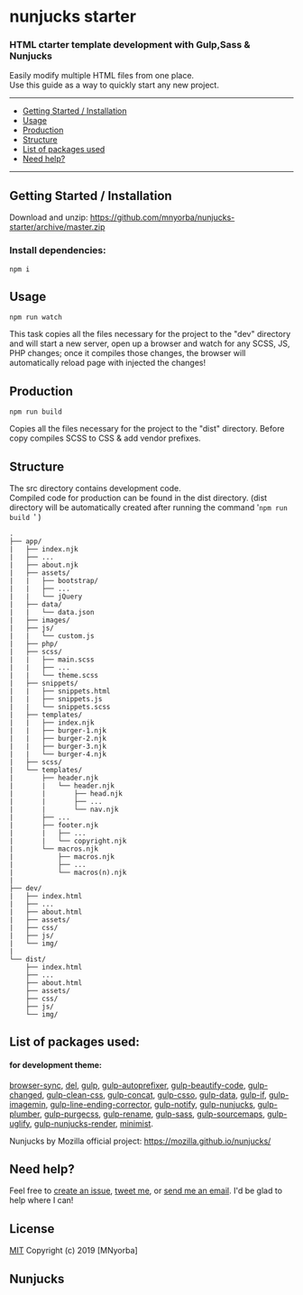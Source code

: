 # nunjucks starter

### HTML ctarter template development with Gulp,Sass &amp; Nunjucks

Easily modify multiple HTML files from one place.    
Use this guide as a way to quickly start any new project.
***
* [Getting Started / Installation](#getting-started-installation)
* [Usage](#usage)
* [Production](#production)
* [Structure](#structure)
* [List of packages used](#list-of-packages-used)
* [Need help?](#need-help)
***
## Getting Started / Installation
Download and unzip: https://github.com/mnyorba/nunjucks-starter/archive/master.zip   
### Install dependencies: 
```
npm i
```
## Usage
```
npm run watch
```
This task copies all the files necessary for the project to the "dev" directory and will start a new server, open up a browser and watch for any SCSS, JS, PHP changes; once it compiles those changes, the browser will automatically reload page with injected the changes!

## Production
```
npm run build
```
Copies all the files necessary for the project to the "dist" directory. Before copy compiles SCSS to CSS & add vendor prefixes.

## Structure
The src directory contains development code.   
Compiled code for production can be found in the dist directory. (dist directory will be automatically created after running the command '`npm run build `' )

```
.
├── app/
|   ├── index.njk
|   ├── ...
|   ├── about.njk
|   ├── assets/
|   |   ├── bootstrap/
|   |   ├── ...
|   |   └── jQuery
|   ├── data/
|   |   └── data.json
|   ├── images/
|   ├── js/
|   |   └── custom.js
|   ├── php/
|   ├── scss/
|   |   ├── main.scss
|   |   ├── ...
|   |   └── theme.scss
|   ├── snippets/
|   |   ├── snippets.html
|   |   ├── snippets.js
|   |   └── snippets.scss
|   ├── templates/
|   |   ├── index.njk
|   |   ├── burger-1.njk
|   |   ├── burger-2.njk
|   |   ├── burger-3.njk
|   |   └── burger-4.njk
|   ├── scss/
|   └── templates/
|       ├── header.njk
|       |   └── header.njk
|       |       ├── head.njk
|       |       ├── ...
|       |       └── nav.njk
|       ├── ...
|       ├── footer.njk
|       |   ├── ...
|       |   └── copyright.njk
|       └── macros.njk
|           ├── macros.njk
|           ├── ...
|           └── macros(n).njk
|
├── dev/
|   ├── index.html
|   ├── ...
|   ├── about.html
|   ├── assets/
|   ├── css/
|   ├── js/
|   └── img/
|
└── dist/
    ├── index.html
    ├── ...
    ├── about.html
    ├── assets/
    ├── css/
    ├── js/
    └── img/
```
## List of packages used:
#### for development theme:
[browser-sync](https://github.com/BrowserSync/browser-sync), [del](https://github.com/sindresorhus/del), [gulp](https://github.com/gulpjs/gulp), 
[gulp-autoprefixer](https://github.com/sindresorhus/gulp-autoprefixer), [gulp-beautify-code](https://github.com/legostaev-vadim/gulp-beautify-code), [gulp-changed](https://github.com/sindresorhus/gulp-changed), [gulp-clean-css](https://github.com/scniro/gulp-clean-css), [gulp-concat](https://github.com/gulp-community/gulp-concat), [gulp-csso](https://github.com/ben-eb/gulp-csso), [gulp-data](https://github.com/colynb/gulp-data), [gulp-if](https://github.com/robrich/gulp-if), [gulp-imagemin](https://github.com/sindresorhus/gulp-imagemin), [gulp-line-ending-corrector](https://github.com/iShafayet/gulp-line-ending-corrector), [gulp-notify](https://github.com/mikaelbr/gulp-notify), [gulp-nunjucks](https://github.com/sindresorhus/gulp-nunjucks), [gulp-plumber](https://github.com/floatdrop/gulp-plumber), [gulp-purgecss](https://github.com/FullHuman/gulp-purgecss), [gulp-rename](https://github.com/hparra/gulp-rename), [gulp-sass](https://github.com/dlmanning/gulp-sass), [gulp-sourcemaps](https://github.com/gulp-sourcemaps/gulp-sourcemaps), [gulp-uglify](https://github.com/terinjokes/gulp-uglify), [gulp-nunjucks-render](https://github.com/carlosl/gulp-nunjucks-render), [minimist](https://github.com/substack/minimist).

Nunjucks by Mozilla official project: https://mozilla.github.io/nunjucks/

## Need help?
Feel free to [create an issue](https://github.com/mnyorba/nunjucks-starter/issues), [tweet me](http://twitter.com/m_nyorba), or [send me an email](mailto:mnyorba@gmail.com). I'd be glad to help where I can!

## License

[MIT](http://opensource.org/licenses/MIT)
Copyright (c) 2019 [MNyorba]

## Nunjucks